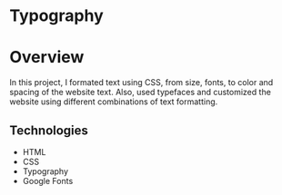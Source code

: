 # Typography
<h1>Overview</h1>
<p>In this project, I formated text using CSS, from size, fonts, to color and spacing of the website text. 
Also, used typefaces and customized the website using different combinations of text formatting.
<h2>Technologies</h2>
<ul>
<li>HTML</li>
<li>CSS</li>
<li>Typography</li>
<li>Google Fonts</li>
 </ul>
  
